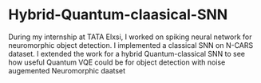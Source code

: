 # Hybrid-Quantum-claasical-SNN
 During my internship at TATA Elxsi, I worked on spiking neural network for neuromorphic object detection. I implemented a classical SNN on N-CARS dataset. I extended the work for a hybrid Quantum-classical SNN to see how useful Quantum VQE could be for object detection with noise augemented Neuromorphic daatset
